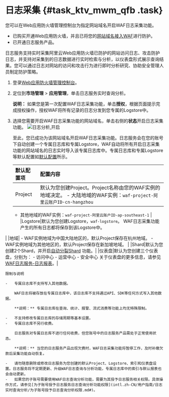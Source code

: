 # 日志采集 {#task_ktv_mwm_qfb .task}

您可以在Web应用防火墙管理控制台为指定网站域名开启WAF日志采集功能。

-   已购买开通Web应用防火墙，并且已将您的[网站域名接入WAF](../../../../intl.zh-CN/快速入门/WAF快速入门概览.md#)进行防护。
-   已开通日志服务产品。

日志服务支持实时采集阿里云Web应用防火墙已防护的网站访问日志、攻击防护日志，并支持对采集到的日志数据进行实时检索与分析，以仪表盘形式展示查询结果。您可以通过日志对网站的访问和攻击行为进行即时分析研究、协助安全管理人员制定防护策略。

1.  登录[Web应用防火墙管理控制台](https://yundun.console.aliyun.com/?p=waf)。
2.  定位到**市场管理** \> **应用管理**，单击日志服务实时查询分析。 

    **说明：** 如果您是第一次配置WAF日志采集功能，单击**授权**，根据页面提示完成授权操作，授权WAF将所有记录的日志分发到您专属的Logstore中。

3.  选择您需要开启WAF日志采集功能的网站域名，单击右侧的**状态**开启日志采集功能。 ![日志分析,开启](http://static-aliyun-doc.oss-cn-hangzhou.aliyuncs.com/assets/img/41223/156644190021272_zh-CN.png) 

    至此，您已成功为该网站域名开启WAF日志采集功能。日志服务会在您的账号下自动创建一个专属日志库和专属Logstore，WAF自动将所有开启日志采集功能的网站域名的日志实时导入该专属日志库中。专属日志库和专属Logstore等默认配置如[默认配置](#)所示。

    |默认配置项|配置内容|
    |:----|:---|
    |Project|默认为您创建Project。Project名称由您的WAF实例的地域决定。     -   大陆地域的WAF实例：`waf-project-阿里云账户ID-cn-hangzhou`
    -   其他地域的WAF实例：`waf-project-阿里云账户ID-ap-southeast-1`
 |
    |Logstore|默认为您创建Logstore，`waf-logstore`。 WAF日志采集功能产生的所有日志都将保存到该Logstore中。

 |
    |地域|     -   WAF实例地域为中国大陆地区的，默认Project保存在杭州地域。
    -   WAF实例地域为其他地区的，默认Project保存在新加坡地域。
 |
    |Shard|默认为您创建2个Shard，并开启[自动分裂Shard](intl.zh-CN/准备工作/操作Shard.md) 功能。|
    |仪表盘|默认为您创建三个仪表盘，分别为：     -   访问中心
    -   运营中心
    -   安全中心
 关于仪表盘的更多信息，请参见[WAF日志服务-日志报表](intl.zh-CN/用户指南/日志实时查询分析/日志报表.md#)。|

    限制与说明

    -   专属日志库不支持写入其他数据。

        WAF日志将被存放在专属日志库中，该日志库不支持通过API、SDK等任何方式写入其他数据。

        **说明：** 专属日志库在查询、统计、报警、流式消费等功能上均无特殊限制。

    -   不支持修改专属日志库的存储周期等基本设置。
    -   专属日志库不另行收费。

        日志服务对专属日志库不进行任何收费，但您账号中的日志服务产品需处于正常使用状态。

        **说明：** 当您的日志服务产品出现欠费时，WAF日志采集功能将暂停工作，及时补缴欠款后采集功能自动恢复。

    -   请勿随意删除或修改日志服务为您创建的默认Project、Logstore、索引和仪表盘设置。日志服务将不定期更新、升级WAF日志查询与分析功能，专属日志库中的索引与默认报表也会自动更新。
    -   如果您的子账号需要使用WAF日志查询分析功能，需要为其授予日志服务相关权限。具体操作方式，请参见[为子账号授予日志服务日志查询分析功能权限](intl.zh-CN/用户指南/日志实时查询分析/为子账号授予日志查询分析权限.md#)。

